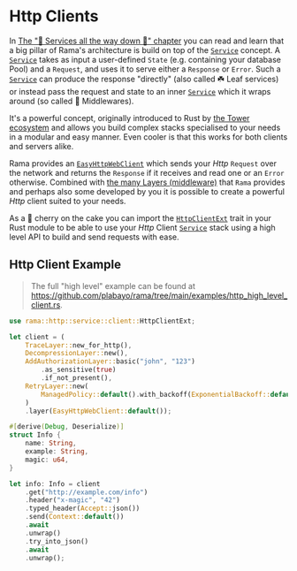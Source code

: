 # Http Clients

In [The "🗼 Services all the way down 🐢" chapter](./intro/services_all_the_way_down.md) you can read and learn that a big pillar of Rama's architecture is build on top of the [`Service`][rama-service] concept. A [`Service`][rama-service] takes as input a user-defined `State` (e.g. containing your database Pool) and a `Request`, and uses it to serve either a `Response` or `Error`. Such a [`Service`][rama-service] can produce the response "directly" (also called ☘️ Leaf services) or instead pass the request and state to an inner [`Service`][rama-service] which it wraps around (so called 🍔 Middlewares).

[rama-service]: https://ramaproxy.org/docs/rama/service/trait.Service.html

It's a powerful concept, originally introduced to Rust by [the Tower ecosystem](https://github.com/tower-rs/tower) and allows you build complex stacks specialised to your needs in a modular and easy manner. Even cooler is that this works for both clients and servers alike.

Rama provides an [`EasyHttpWebClient`](https://ramaproxy.org/docs/rama/http/client/struct.EasyHttpWebClient.html) which sends your _Http_ `Request` over the network and returns the `Response` if it receives and read one or an `Error` otherwise. Combined with [the many Layers (middleware)](https://ramaproxy.org/docs/rama/http/layer/index.html) that `Rama` provides and perhaps also some developed by you it is possible to create a powerful _Http_ client suited to your needs.

As a 🍒 cherry on the cake you can import the [`HttpClientExt`](https://ramaproxy.org/docs/rama/http/service/client/trait.HttpClientExt.html) trait in your Rust module to be able to use your _Http_ Client [`Service`][rama-service] stack using a high level API to build and send requests with ease.

## Http Client Example

> The full "high level" example can be found at <https://github.com/plabayo/rama/tree/main/examples/http_high_level_client.rs>.

```rust
use rama::http::service::client::HttpClientExt;

let client = (
    TraceLayer::new_for_http(),
    DecompressionLayer::new(),
    AddAuthorizationLayer::basic("john", "123")
        .as_sensitive(true)
        .if_not_present(),
    RetryLayer::new(
        ManagedPolicy::default().with_backoff(ExponentialBackoff::default()),
    )
    .layer(EasyHttpWebClient::default());

#[derive(Debug, Deserialize)]
struct Info {
    name: String,
    example: String,
    magic: u64,
}

let info: Info = client
    .get("http://example.com/info")
    .header("x-magic", "42")
    .typed_header(Accept::json())
    .send(Context::default())
    .await
    .unwrap()
    .try_into_json()
    .await
    .unwrap();
```
